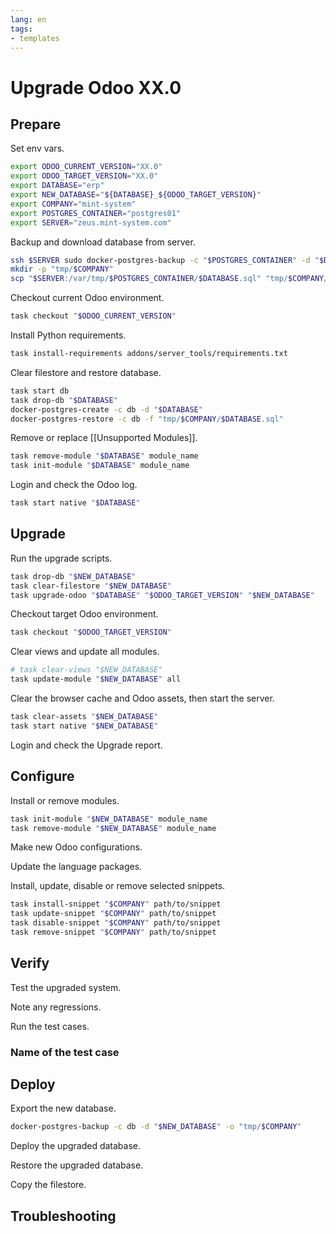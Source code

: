 ```yaml
---
lang: en
tags:
- templates
---
```

# Upgrade Odoo XX.0

## Prepare

Set env vars.

```bash
export ODOO_CURRENT_VERSION="XX.0"
export ODOO_TARGET_VERSION="XX.0"
export DATABASE="erp"
export NEW_DATABASE="${DATABASE}_${ODOO_TARGET_VERSION}"
export COMPANY="mint-system"
export POSTGRES_CONTAINER="postgres01"
export SERVER="zeus.mint-system.com"
```

Backup and download database from server.

```bash
ssh $SERVER sudo docker-postgres-backup -c "$POSTGRES_CONTAINER" -d "$DATABASE"
mkdir -p "tmp/$COMPANY"
scp "$SERVER:/var/tmp/$POSTGRES_CONTAINER/$DATABASE.sql" "tmp/$COMPANY/$DATABASE.sql"
```

Checkout current Odoo environment.

```bash
task checkout "$ODOO_CURRENT_VERSION"
```

Install Python requirements.

```bash
task install-requirements addons/server_tools/requirements.txt
```

Clear filestore and restore database.

```bash
task start db
task drop-db "$DATABASE"
docker-postgres-create -c db -d "$DATABASE"
docker-postgres-restore -c db -f "tmp/$COMPANY/$DATABASE.sql"
```

Remove or replace [[Unsupported Modules]].

```bash
task remove-module "$DATABASE" module_name
task init-module "$DATABASE" module_name
```

Login and check the Odoo log.

```bash
task start native "$DATABASE"
```
## Upgrade

Run the upgrade scripts.

```bash
task drop-db "$NEW_DATABASE"
task clear-filestore "$NEW_DATABASE"
task upgrade-odoo "$DATABASE" "$ODOO_TARGET_VERSION" "$NEW_DATABASE"
```

Checkout target Odoo environment.

```bash
task checkout "$ODOO_TARGET_VERSION"
```

Clear views and update all modules.

```bash
# task clear-views "$NEW_DATABASE"
task update-module "$NEW_DATABASE" all
```

Clear the browser cache and Odoo assets, then start the server.

```bash
task clear-assets "$NEW_DATABASE"
task start native "$NEW_DATABASE"
```

Login and check the Upgrade report.

## Configure

Install or remove modules.

```bash
task init-module "$NEW_DATABASE" module_name
task remove-module "$NEW_DATABASE" module_name
```

Make new Odoo configurations.

Update the language packages.

Install, update, disable or remove selected snippets.

```bash
task install-snippet "$COMPANY" path/to/snippet
task update-snippet "$COMPANY" path/to/snippet
task disable-snippet "$COMPANY" path/to/snippet
task remove-snippet "$COMPANY" path/to/snippet
```

## Verify

Test the upgraded system.

Note any regressions.

Run the test cases.

### Name of the test case

## Deploy

Export the new database.

```bash
docker-postgres-backup -c db -d "$NEW_DATABASE" -o "tmp/$COMPANY"
```

Deploy the upgraded database.

Restore the upgraded database.

Copy the filestore.

## Troubleshooting
